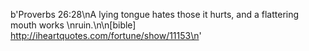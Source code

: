 b'Proverbs 26:28\nA lying tongue hates those it hurts, and a flattering mouth works \nruin.\n\n[bible] http://iheartquotes.com/fortune/show/11153\n'